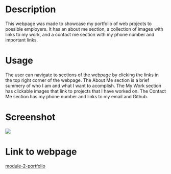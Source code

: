 # Description
This webpage was made to showcase my portfolio of web projects to possible employers.  It has an about me section, a collection of images with links to my work, and a contact me section with my phone number and important links.

# Usage
The user can navigate to sections of the webpage by clicking the links in the top right corner of the webpage.  The About Me section is a brief summery of who I am and what I want to acomplish.  The My Work section has clickable images that link to projects that I have worked on.  The Contact Me section has my phone number and links to my email and Github.

# Screenshot
![](./assets/images/screenshot-mod-2.png)
# Link to webpage

[module-2-portfolio](https://michaeloc1.github.io/module-2-portfolio/)
